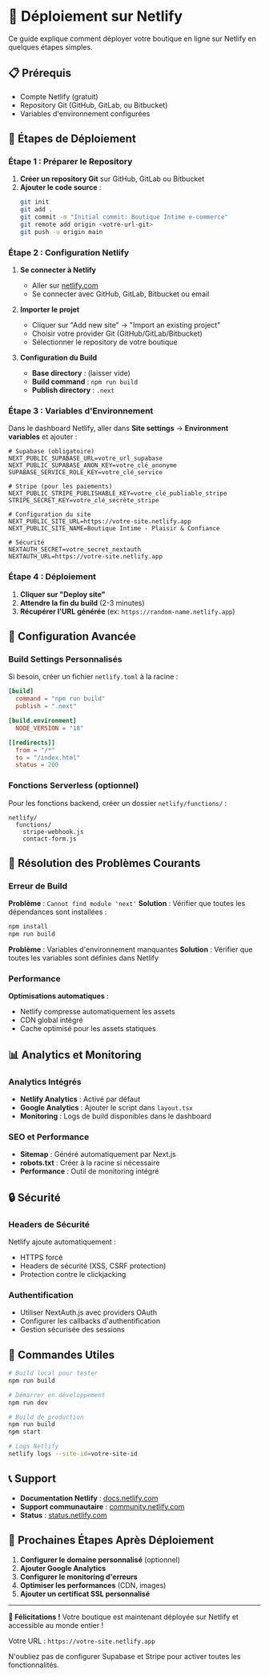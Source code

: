 # 🚀 Déploiement sur Netlify

Ce guide explique comment déployer votre boutique en ligne sur Netlify en quelques étapes simples.

## 📋 Prérequis

- Compte Netlify (gratuit)
- Repository Git (GitHub, GitLab, ou Bitbucket)
- Variables d'environnement configurées

## 🎯 Étapes de Déploiement

### Étape 1 : Préparer le Repository

1. **Créer un repository Git** sur GitHub, GitLab ou Bitbucket
2. **Ajouter le code source** :
   ```bash
   git init
   git add .
   git commit -m "Initial commit: Boutique Intime e-commerce"
   git remote add origin <votre-url-git>
   git push -u origin main
   ```

### Étape 2 : Configuration Netlify

1. **Se connecter à Netlify**
   - Aller sur [netlify.com](https://netlify.com)
   - Se connecter avec GitHub, GitLab, Bitbucket ou email

2. **Importer le projet**
   - Cliquer sur "Add new site" → "Import an existing project"
   - Choisir votre provider Git (GitHub/GitLab/Bitbucket)
   - Sélectionner le repository de votre boutique

3. **Configuration du Build**
   - **Base directory** : (laisser vide)
   - **Build command** : `npm run build`
   - **Publish directory** : `.next`

### Étape 3 : Variables d'Environnement

Dans le dashboard Netlify, aller dans **Site settings** → **Environment variables** et ajouter :

```env
# Supabase (obligatoire)
NEXT_PUBLIC_SUPABASE_URL=votre_url_supabase
NEXT_PUBLIC_SUPABASE_ANON_KEY=votre_clé_anonyme
SUPABASE_SERVICE_ROLE_KEY=votre_clé_service

# Stripe (pour les paiements)
NEXT_PUBLIC_STRIPE_PUBLISHABLE_KEY=votre_clé_publiable_stripe
STRIPE_SECRET_KEY=votre_clé_secrète_stripe

# Configuration du site
NEXT_PUBLIC_SITE_URL=https://votre-site.netlify.app
NEXT_PUBLIC_SITE_NAME=Boutique Intime - Plaisir & Confiance

# Sécurité
NEXTAUTH_SECRET=votre_secret_nextauth
NEXTAUTH_URL=https://votre-site.netlify.app
```

### Étape 4 : Déploiement

1. **Cliquer sur "Deploy site"**
2. **Attendre la fin du build** (2-3 minutes)
3. **Récupérer l'URL générée** (ex: `https://random-name.netlify.app`)

## 🔧 Configuration Avancée

### Build Settings Personnalisés

Si besoin, créer un fichier `netlify.toml` à la racine :

```toml
[build]
  command = "npm run build"
  publish = ".next"

[build.environment]
  NODE_VERSION = "18"

[[redirects]]
  from = "/*"
  to = "/index.html"
  status = 200
```

### Fonctions Serverless (optionnel)

Pour les fonctions backend, créer un dossier `netlify/functions/` :

```
netlify/
  functions/
    stripe-webhook.js
    contact-form.js
```

## 🚨 Résolution des Problèmes Courants

### Erreur de Build

**Problème** : `Cannot find module 'next'`
**Solution** : Vérifier que toutes les dépendances sont installées :
```bash
npm install
npm run build
```

**Problème** : Variables d'environnement manquantes
**Solution** : Vérifier que toutes les variables sont définies dans Netlify

### Performance

**Optimisations automatiques** :
- Netlify compresse automatiquement les assets
- CDN global intégré
- Cache optimisé pour les assets statiques

## 📊 Analytics et Monitoring

### Analytics Intégrés
- **Netlify Analytics** : Activé par défaut
- **Google Analytics** : Ajouter le script dans `layout.tsx`
- **Monitoring** : Logs de build disponibles dans le dashboard

### SEO et Performance
- **Sitemap** : Généré automatiquement par Next.js
- **robots.txt** : Créer à la racine si nécessaire
- **Performance** : Outil de monitoring intégré

## 🔒 Sécurité

### Headers de Sécurité
Netlify ajoute automatiquement :
- HTTPS forcé
- Headers de sécurité (XSS, CSRF protection)
- Protection contre le clickjacking

### Authentification
- Utiliser NextAuth.js avec providers OAuth
- Configurer les callbacks d'authentification
- Gestion sécurisée des sessions

## 🚀 Commandes Utiles

```bash
# Build local pour tester
npm run build

# Démarrer en développement
npm run dev

# Build de production
npm run build
npm start

# Logs Netlify
netlify logs --site-id=votre-site-id
```

## 📞 Support

- **Documentation Netlify** : [docs.netlify.com](https://docs.netlify.com)
- **Support communautaire** : [community.netlify.com](https://community.netlify.com)
- **Status** : [status.netlify.com](https://status.netlify.com)

## 🎯 Prochaines Étapes Après Déploiement

1. **Configurer le domaine personnalisé** (optionnel)
2. **Ajouter Google Analytics**
3. **Configurer le monitoring d'erreurs**
4. **Optimiser les performances** (CDN, images)
5. **Ajouter un certificat SSL personnalisé**

---

**🎉 Félicitations !** Votre boutique est maintenant déployée sur Netlify et accessible au monde entier !

Votre URL : `https://votre-site.netlify.app`

N'oubliez pas de configurer Supabase et Stripe pour activer toutes les fonctionnalités.